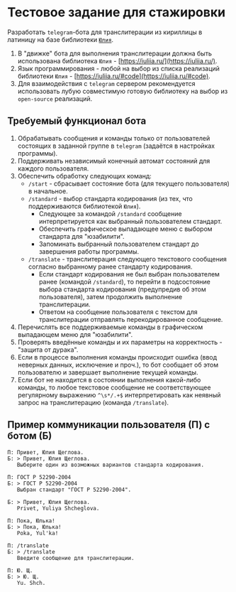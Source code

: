 # Тестовое задание для стажировки
Разработать `telegram`-бота для транслитерации из кириллицы в латиницу на базе библиотеки [`Юлия`](https://iuliia.ru/).
1. В "движке" бота для выполнения транслитерации должна быть использована библиотека `Юлия` - [https://iuliia.ru/](https://iuliia.ru/).
2. Язык программирования - любой на выбор из списка реализаций библиотеки `Юлия` - [https://iuliia.ru/#code](https://iuliia.ru/#code).
3. Для взаимодействия с `telegram` сервером рекомендуется использовать лубую совместимую готовую библиотеку на выбор из `open-source` реализаций.

## Требуемый функционал бота
1. Обрабатывать сообщения и команды только от пользователей состоящих в заданной группе в `telegram` (задаётся в настройках программы).
2. Поддерживать независимый конечный автомат состояний для каждого пользователя.
2. Обеспечить обработку следующих команд:
    - `/start` - сбрасывает состояние бота (для текущего пользователя) в начальное.
    - `/standard` - выбор стандарта кодирования (из тех, что поддерживаются библиотекой `Юлия`).
        * Cледующее за командой `/standard` сообщение интерпретируется как выбранный пользователем стандарт.
        * Обеспечить графическое выпадающее меню с выбором стандарта для "юзабилити".
        * Запоминать выбранный пользователем стандарт до завершения работы программы.
    - `/translate` - транслитерация следующего текстового сообщения согласно выбранному ранее стандарту кодирования.
        * Если стандарт кодирования не был выбран пользователем ранее (командой `/standard`), то перейти в подсостояние выбора стандарта кодирования (предупредив об этом пользователя), затем продолжить выполнение транслитерации.
        * Ответом на сообщение пользователя с текстом для транслитерации отправлять перекодированное сообщение.
4. Перечислять все поддерживаемые команды в графическом выпадающем меню для "юзабилити".
5. Проверять введённые команды и их параметры на корректность - "защита от дурака".
6. Если в процессе выполнения команды происходит ошибка (ввод неверных данных, исключение и проч.), то бот сообщает об этом пользователю и завершает выполнение текущей команды.
7. Если бот не находится в состоянии выполнения какой-либо команды, то любое текстовое сообщение не соответствующее регулярному выражению `^\s*/.+$` интерпретировать как неявный запрос на транслитерацию (команда `/translate`).

## Пример коммуникации пользователя (П) с ботом (Б)
```
П: Привет, Юлия Щеглова.
Б: > Привет, Юлия Щеглова.
   Выберите один из возможных вариантов стандарта кодирования.

П: ГОСТ Р 52290-2004
Б: > ГОСТ Р 52290-2004
   Выбран стандарт "ГОСТ Р 52290-2004".

Б: > Привет, Юлия Щеглова.
   Privet, Yuliya Shcheglova.
```

```
П: Пока, Юлька!
Б: > Пока, Юлька!
   Poka, Yul'ka!
```

```
П: /translate
Б: > /translate
   Введите сообщение для транслитерации.

П: Ю. Щ.
Б: > Ю. Щ.
   Yu. Shch.
```
